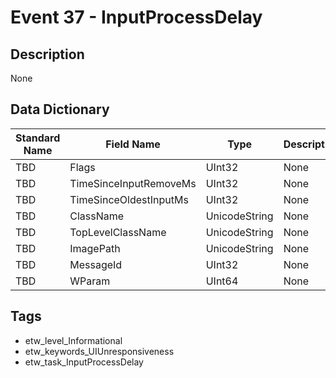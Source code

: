 # Event 37 - InputProcessDelay

## Description
None

## Data Dictionary
|Standard Name|Field Name|Type|Description|Sample Value|
|---|---|---|---|---|
|TBD|Flags|UInt32|None|`None`|
|TBD|TimeSinceInputRemoveMs|UInt32|None|`None`|
|TBD|TimeSinceOldestInputMs|UInt32|None|`None`|
|TBD|ClassName|UnicodeString|None|`None`|
|TBD|TopLevelClassName|UnicodeString|None|`None`|
|TBD|ImagePath|UnicodeString|None|`None`|
|TBD|MessageId|UInt32|None|`None`|
|TBD|WParam|UInt64|None|`None`|

## Tags
* etw_level_Informational
* etw_keywords_UIUnresponsiveness
* etw_task_InputProcessDelay